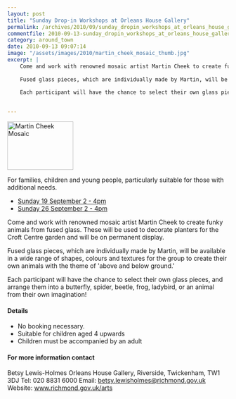 ```yaml
---
layout: post
title: "Sunday Drop-in Workshops at Orleans House Gallery"
permalink: /archives/2010/09/sunday_dropin_workshops_at_orleans_house_gallery.html
commentfile: 2010-09-13-sunday_dropin_workshops_at_orleans_house_gallery
category: around_town
date: 2010-09-13 09:07:14
image: "/assets/images/2010/martin_cheek_mosaic_thumb.jpg"
excerpt: |
    Come and work with renowned mosaic artist Martin Cheek to create funky animals from fused glass. These will be used to decorate planters for the Croft Centre garden and will be on permanent display.
     
    Fused glass pieces, which are individually made by Martin, will be available in a wide range of shapes, colours and textures for the group to create their own animals with the theme of 'above and below ground.'
     
    Each participant will have the chance to select their own glass pieces, and arrange them into a butterfly, spider, beetle, frog, ladybird, or an animal from their own imagination!
     

---
```


<a href="/assets/images/2010/martin_cheek_mosaic.jpg" title="See larger version of - Martin Cheek Mosaic"><img src="/assets/images/2010/martin_cheek_mosaic_thumb.jpg" width="150" height="110" alt="Martin Cheek Mosaic" class="photo right" /></a>

For families, children and young people, particularly suitable for those with additional needs.

-   [Sunday 19 September 2 - 4pm](/event/event/200705142563)
-   [Sunday 26 September 2 - 4pm](/event/event/200705142564)

Come and work with renowned mosaic artist Martin Cheek to create funky animals from fused glass. These will be used to decorate planters for the Croft Centre garden and will be on permanent display.

Fused glass pieces, which are individually made by Martin, will be available in a wide range of shapes, colours and textures for the group to create their own animals with the theme of 'above and below ground.'

Each participant will have the chance to select their own glass pieces, and arrange them into a butterfly, spider, beetle, frog, ladybird, or an animal from their own imagination!

#### Details

-   No booking necessary.
-   Suitable for children aged 4 upwards
-   Children must be accompanied by an adult

#### For more information contact

Betsy Lewis-Holmes
Orleans House Gallery, Riverside, Twickenham, TW1 3DJ
Tel: 020 8831 6000
Email: betsy.lewisholmes@richmond.gov.uk
Website: www.richmond.gov.uk/arts
